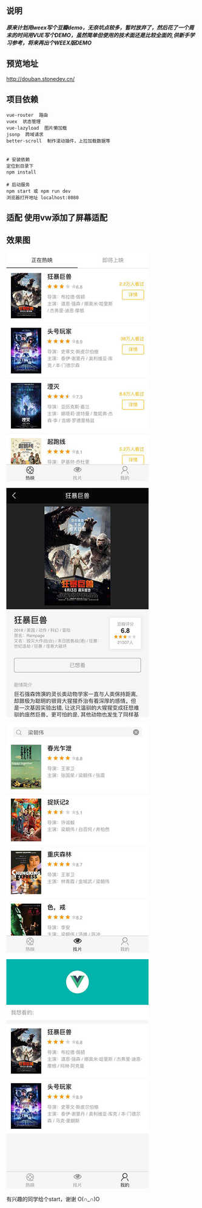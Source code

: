## 说明

##### 原来计划用weex写个豆瓣demo，无奈坑点较多，暂时放弃了，然后花了一个周末的时间用VUE写个DEMO，虽然简单但使用的技术面还是比较全面的,供新手学习参考，将来再出个WEEX版DEMO

## 预览地址
http://douban.stonedev.cn/

## 项目依赖
``` 
vue-router  路由
vuex  状态管理
vue-lazyload  图片懒加载
jsonp  跨域请求
better-scroll  制作滚动插件，上拉加载数据等


# 安装依赖 
定位到目录下
npm install

# 启动服务 
npm start 或 npm run dev
浏览器打开地址 localhost:8080

``` 

## 适配 使用vw添加了屏幕适配  



## 效果图

![image](https://github.com/rockstone20/douban-movie/blob/master/static/ui/%E5%BE%AE%E4%BF%A1%E5%9B%BE%E7%89%87_20180417141833.jpg?raw=true)

![image](https://github.com/rockstone20/douban-movie/blob/master/static/ui/%E5%BE%AE%E4%BF%A1%E5%9B%BE%E7%89%87_20180417141845.jpg?raw=true)

![image](https://github.com/rockstone20/douban-movie/blob/master/static/ui/%E5%BE%AE%E4%BF%A1%E5%9B%BE%E7%89%87_20180417141858.jpg?raw=true)

![image](https://github.com/rockstone20/douban-movie/blob/master/static/ui/%E5%BE%AE%E4%BF%A1%E5%9B%BE%E7%89%87_20180417141852.jpg?raw=true)

有兴趣的同学给个start，谢谢 O(∩_∩)O 
